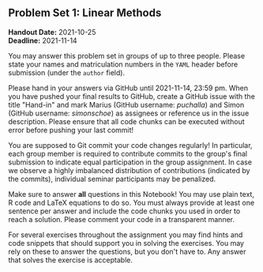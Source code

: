## Problem Set 1: Linear Methods

**Handout Date:** 2021-10-25  
**Deadline:** 2021-11-14

You may answer this problem set in groups of up to three people. Please state your names and matriculation numbers in the `YAML` header before submission (under the `author` field).

Please hand in your answers via GitHub until 2021-11-14, 23:59 pm. When you have pushed your final results to GitHub, create a GitHub issue with the title "Hand-in" and mark Marius (GitHub username: *puchalla*) and Simon (GitHub username: *simonschoe*) as assignees or reference us in the issue description. Please ensure that all code chunks can be executed without error before pushing your last commit!

You are supposed to Git commit your code changes regularly! In particular, each group member is required to contribute commits to the group's final submission to indicate equal participation in the group assignment. In case we observe a highly imbalanced distribution of contributions (indicated by the commits), individual seminar participants may be penalized.

Make sure to answer **all** questions in this Notebook! You may use plain text, R code and LaTeX equations to do so. You must always provide at least one sentence per answer and include the code chunks you used in order to reach a solution. Please comment your code in a transparent manner.

For several exercises throughout the assignment you may find hints and code snippets that should support you in solving the exercises. You may rely on these to answer the questions, but you don't have to. Any answer that solves the exercise is acceptable.
